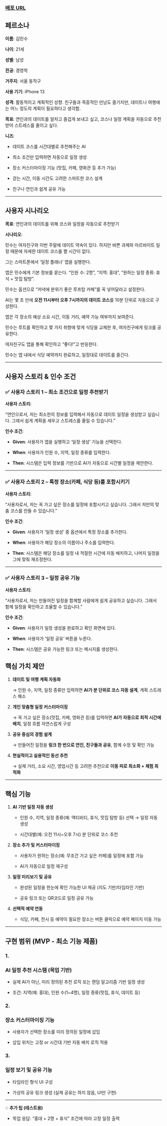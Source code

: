 ### [배포 URL](https://date-day-dreamer-ai.lovable.app/)

## **페르소나**

**이름**: 김민수

**나이**: 21세

**성별**: 남성

**전공**: 경영학

**거주지**: 서울 동작구

**사용 기기**: iPhone 13

**성격**: 활동적이고 계획적인 성향. 친구들과 즉흥적인 만남도 즐기지만, 데이트나 여행에는 어느 정도의 계획이 필요하다고 생각함.

**목표**: 연인과의 데이트를 알차고 즐겁게 보내고 싶고, 코스나 일정 계획을 자동으로 추천받아 스트레스를 줄이고 싶다.

**니즈**:

- 데이트 코스를 시간대별로 추천해주는 AI
    
- 최소 조건만 입력하면 자동으로 일정 생성
    
- 장소 커스터마이징 기능 (맛집, 카페, 영화관 등 추가 가능)
    
- 걷는 시간, 이동 시간도 고려한 스마트한 코스 설계
    
- 친구나 연인과 쉽게 공유 가능
    

---

## **사용자 시나리오**


**목표**: 연인과의 데이트를 위해 코스와 일정을 자동으로 추천받기

  

**시나리오**:

민수는 여자친구와 이번 주말에 데이트 약속이 있다. 하지만 바쁜 과제와 아르바이트 일정 때문에 자세한 데이트 코스를 짤 시간이 없다.

그는 스마트폰에서 '일정 플래너’ 앱을 실행한다.

앱은 민수에게 기본 정보를 묻는다. “인원 수: 2명”, “지역: 홍대”, “원하는 일정 종류: 휴식 + 맛집 탐방”.

민수는 옵션으로 “저녁에 분위기 좋은 루프탑 카페”를 꼭 넣어달라고 설정한다.

AI는 몇 초 만에 **오전 11시부터 오후 7시까지의 데이트 코스**를 10분 단위로 자동으로 구성한다.

앱은 각 장소의 예상 소요 시간, 이동 거리, 예약 가능 여부까지 보여준다.

민수는 루트를 확인하고 몇 가지 취향에 맞게 식당을 교체한 후, 여자친구에게 링크를 공유한다.

여자친구도 앱을 통해 확인하고 “좋다!”고 반응한다.

민수는 앱 내에서 식당 예약까지 완료하고, 일정대로 데이트를 즐긴다.

---

## **사용자 스토리 & 인수 조건**

### **✅ 사용자 스토리 1 – 최소 조건으로 일정 추천받기**

**사용자 스토리**:

“연인으로서, 저는 최소한의 정보를 입력해서 자동으로 데이트 일정을 생성받고 싶습니다. 그래서 쉽게 계획을 세우고 스트레스를 줄일 수 있습니다.”

**인수 조건**:

- **Given**: 사용자가 앱을 실행하고 ‘일정 생성’ 기능을 선택한다.
    
- **When**: 사용자가 인원 수, 지역, 일정 종류를 입력한다.
    
- **Then**: 시스템은 입력 정보를 기반으로 AI가 자동으로 시간별 일정을 제안한다.
    

---

### **✅ 사용자 스토리 2 – 특정 장소(카페, 식당 등)를 포함시키기**

  

**사용자 스토리**:

“사용자로서, 저는 꼭 가고 싶은 장소를 일정에 포함시키고 싶습니다. 그래서 저만의 맞춤 코스를 만들 수 있습니다.”

  

**인수 조건**:

- **Given**: 사용자가 ‘일정 생성’ 중 옵션에서 특정 장소를 추가한다.
    
- **When**: 사용자가 해당 장소의 이름이나 주소를 입력한다.
    
- **Then**: 시스템은 해당 장소를 일정 내 적절한 시간에 자동 배치하고, 나머지 일정을 그에 맞춰 재조정한다.
    

---

### **✅ 사용자 스토리 3 – 일정 공유 기능**

  

**사용자 스토리**:

“사용자로서, 저는 만들어진 일정을 함께할 사람에게 쉽게 공유하고 싶습니다. 그래서 함께 일정을 확인하고 조율할 수 있습니다.”

  

**인수 조건**:

- **Given**: 사용자가 일정 생성을 완료하고 확인 화면에 있다.
    
- **When**: 사용자가 ‘일정 공유’ 버튼을 누른다.
    
- **Then**: 시스템은 공유 가능한 링크 또는 메시지를 생성한다.

## **핵심 가치 제안**

1. **데이트 및 여행 계획 자동화**
    
    → 인원 수, 지역, 일정 종류만 입력하면 **AI가 분 단위로 코스 자동 설계**, 계획 스트레스 해소
    
2. **개인 맞춤형 일정 커스터마이징**
    
    → 꼭 가고 싶은 장소(맛집, 카페, 영화관 등)를 입력하면 **AI가 자동으로 최적 시간에 배치**, 일정 흐름 자연스럽게 구성
    
3. **공유 중심의 경험 설계**
    
    → 만들어진 일정을 **링크 한 번으로 연인, 친구들과 공유**, 함께 수정 및 확인 가능
    
4. **현실적이고 실용적인 동선 추천**
    
    → 실제 거리, 소요 시간, 영업시간 등 고려한 추천으로 **이동 피로 최소화 + 체험 최적화**
    

---

## **핵심 기능**

1. **AI 기반 일정 자동 생성**
    
    - 인원 수, 지역, 일정 종류(예: 액티비티, 휴식, 맛집 탐방 등) 선택 → 일정 자동 생성
        
    - 시간대별(예: 오전 11시~오후 7시) 분 단위로 코스 추천
        
    
2. **장소 추가 및 커스터마이징**
    
    - 사용자가 원하는 장소(예: 무조건 가고 싶은 카페)를 일정에 포함 가능
        
    - AI가 자동으로 일정 재구성
        
    
3. **일정 미리보기 및 공유**
    
    - 완성된 일정을 한눈에 확인 가능한 UI 제공 (지도 기반/타임라인 기반)
        
    - 공유 링크 또는 QR코드로 일정 공유 가능
        
    
4. **선택적 예약 연동**
    
    - 식당, 카페, 전시 등 예약이 필요한 장소는 버튼 클릭으로 예약 페이지 이동 가능
        
    

---

## **구현 범위 (MVP - 최소 기능 제품)**

  

### **1.** 

### **AI 일정 추천 시스템 (목업 기반)**

- 실제 AI가 아닌, 미리 정의된 추천 로직 또는 랜덤 알고리즘 기반 일정 생성
    
- 조건: 지역(예: 홍대), 인원 수(1~4명), 일정 종류(맛집, 휴식, 데이트 등)
    

  

### **2.** 

### **장소 커스터마이징 기능**

- 사용자가 선택한 장소를 미리 정의된 일정에 삽입
    
- 삽입 위치는 고정 or 시간대 기반 자동 배치 로직 적용
    

  

### **3.** 

### **일정 보기 및 공유 기능**

- 타임라인 형식 UI 구성
    
- 가상의 공유 링크 생성 (실제 공유는 하지 않음, UI만 구현)
    

---

💡 **추가 팁 (테스트용)**

- 목업 응답: “홍대 + 2명 + 휴식” 조건에 따라 고정 일정 출력
  
